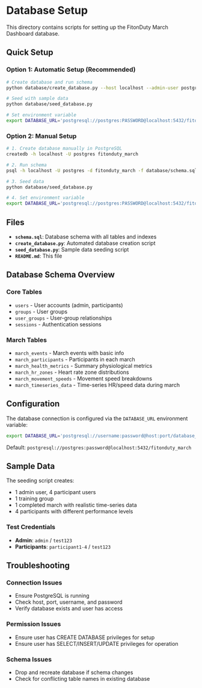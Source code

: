 # Database Setup

This directory contains scripts for setting up the FitonDuty March Dashboard database.

## Quick Setup

### Option 1: Automatic Setup (Recommended)

```bash
# Create database and run schema
python database/create_database.py --host localhost --admin-user postgres --db-name fitonduty_march

# Seed with sample data
python database/seed_database.py

# Set environment variable
export DATABASE_URL='postgresql://postgres:PASSWORD@localhost:5432/fitonduty_march'
```

### Option 2: Manual Setup

```bash
# 1. Create database manually in PostgreSQL
createdb -h localhost -U postgres fitonduty_march

# 2. Run schema
psql -h localhost -U postgres -d fitonduty_march -f database/schema.sql

# 3. Seed data
python database/seed_database.py

# 4. Set environment variable
export DATABASE_URL='postgresql://postgres:PASSWORD@localhost:5432/fitonduty_march'
```

## Files

- **`schema.sql`**: Database schema with all tables and indexes
- **`create_database.py`**: Automated database creation script
- **`seed_database.py`**: Sample data seeding script
- **`README.md`**: This file

## Database Schema Overview

### Core Tables
- `users` - User accounts (admin, participants)
- `groups` - User groups
- `user_groups` - User-group relationships
- `sessions` - Authentication sessions

### March Tables  
- `march_events` - March events with basic info
- `march_participants` - Participants in each march
- `march_health_metrics` - Summary physiological metrics
- `march_hr_zones` - Heart rate zone distributions
- `march_movement_speeds` - Movement speed breakdowns
- `march_timeseries_data` - Time-series HR/speed data during march

## Configuration

The database connection is configured via the `DATABASE_URL` environment variable:

```bash
export DATABASE_URL='postgresql://username:password@host:port/database_name'
```

Default: `postgresql://postgres:password@localhost:5432/fitonduty_march`

## Sample Data

The seeding script creates:
- 1 admin user, 4 participant users
- 1 training group
- 1 completed march with realistic time-series data
- 4 participants with different performance levels

### Test Credentials
- **Admin**: `admin` / `test123`
- **Participants**: `participant1-4` / `test123`

## Troubleshooting

### Connection Issues
- Ensure PostgreSQL is running
- Check host, port, username, and password
- Verify database exists and user has access

### Permission Issues
- Ensure user has CREATE DATABASE privileges for setup
- Ensure user has SELECT/INSERT/UPDATE privileges for operation

### Schema Issues
- Drop and recreate database if schema changes
- Check for conflicting table names in existing database